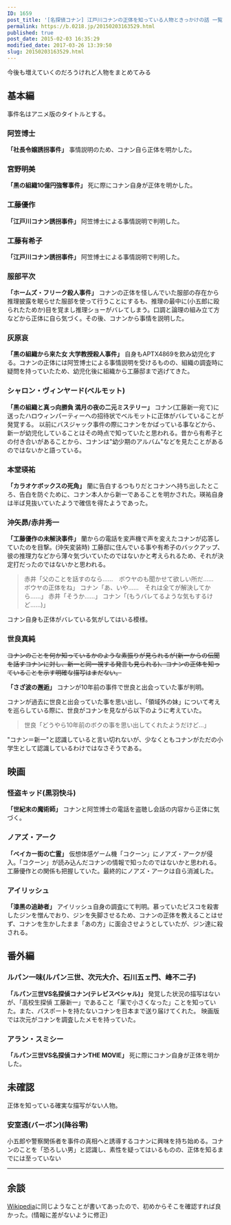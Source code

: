 ```yaml
---
ID: 1659
post_title: '[名探偵コナン] 江戸川コナンの正体を知っている人物ときっかけの話 一覧'
permalink: https://b.0218.jp/20150203163529.html
published: true
post_date: 2015-02-03 16:35:29
modified_date: 2017-03-26 13:39:50
slug: 20150203163529.html
---
```

今後も増えていくのだろうけれど人物をまとめてみる
<!--more-->

<h2>基本編</h2>

事件名はアニメ版のタイトルとする。

<h3>阿笠博士</h3>

<b>「社長令嬢誘拐事件」</b>
事情説明のため、コナン自ら正体を明かした。

<h3>宮野明美</h3>

<b>「黒の組織10億円強奪事件」</b>
死に際にコナン自身が正体を明かした。

<h3>工藤優作</h3>

<b>「江戸川コナン誘拐事件」</b>
阿笠博士による事情説明で判明した。

<h3>工藤有希子</h3>

<b>「江戸川コナン誘拐事件」</b>
阿笠博士による事情説明で判明した。

<h3>服部平次</h3>

<b>「ホームズ・フリーク殺人事件」</b>
コナンの正体を怪しんでいた服部の存在から推理披露を眠らせた服部を使って行うことにするも、推理の最中に(小五郎に殴られたためか)目を覚まし推理ショーがバレてしまう。口調と論理の組み立て方などから正体に自ら気づく。その後、コナンから事情を説明した。

<h3>灰原哀</h3>

<b>「黒の組織から来た女 大学教授殺人事件」</b>
自身もAPTX4869を飲み幼児化する。コナンの正体には阿笠博士による事情説明を受けるものの、組織の調査時に疑問を持っていたため、幼児化後に組織から工藤邸まで逃げてきた。

<h3>シャロン・ヴィンヤード(ベルモット)</h3>

<b>「黒の組織と真っ向勝負 満月の夜の二元ミステリー」</b>
コナン(工藤新一宛て)に送ったハロウィンパーティーへの招待状でベルモットに正体がバレていることが発覚する。
以前にバスジャック事件の際にコナンをかばっている事などから、新一が幼児化していることはその時点で知っていたと思われる。昔から有希子との付き合いがあることから、コナンは"幼少期のアルバム"などを見たことがあるのではないかと語っている。

<h3>本堂瑛祐</h3>

<b>「カラオケボックスの死角」</b>
蘭に告白するつもりだとコナンへ持ち出したところ、告白を防ぐために、コナン本人から新一であることを明かされた。瑛祐自身は半ば見抜いていたようで確信を得たようであった。

<h3>沖矢昴/赤井秀一</h3>

<b>「工藤優作の未解決事件」</b>
蘭からの電話を変声機で声を変えたコナンが応答していたのを目撃。(沖矢変装時)
工藤邸に住んでいる事や有希子のバックアップ、彼の推理力などから薄々気づいていたのではないかと考えられるため、それが決定打だったのではないかと思われる。

<blockquote>赤井「父のことを話すのなら……　ボウヤのも聞かせて欲しい所だ……　ボウヤの正体をね」
コナン「あ、いや……　それは全てが解決してから……」
赤井「そうか……」
コナン「(もうバレてるような気もするけど……)」
</blockquote>

コナン自身も正体がバレている気がしてはいる模様。

<h3>世良真純</h3>

<s>コナンのことを何か知っているかのような素振りが見られるが(新一からの伝聞を話すコナンに対し、新一と同一視する発言も見られる)、コナンの正体を知っていることを示す明確な描写はまだない。</s>

<strong>「さざ波の邂逅」</strong>
コナンが10年前の事件で世良と出会っていた事が判明。

コナンが過去に世良と出会っていた事を思い出し、「領域外の妹」について考えを巡らしている際に、世良がコナンを見ながら以下のように考えていた。

<blockquote>
  世良「どうやら10年前のボクの事を思い出してくれたようだけど…」
</blockquote>

"コナン＝新一"と認識していると言い切れないが、少なくともコナンがただの小学生として認識しているわけではなさそうである。

<h2>映画</h2>

<h3>怪盗キッド(黒羽快斗)</h3>

<b>「世紀末の魔術師」</b>
コナンと阿笠博士の電話を盗聴し会話の内容から正体に気づく。

<h3>ノアズ・アーク</h3>

<b>「ベイカー街の亡霊」</b>
仮想体感ゲーム機「コクーン」にノアズ・アークが侵入。「コクーン」が読み込んだコナンの情報で知ったのではないかと思われる。工藤優作との関係も把握していた。最終的にノアズ・アークは自ら消滅した。

<h3>アイリッシュ</h3>

<b>「漆黒の追跡者」</b>
アイリッシュ自身の調査にて判明。慕っていたピスコを殺害したジンを憎んでおり、ジンを失脚させるため、コナンの正体を教えることはせず、コナンを生かしたまま「あの方」に面会させようとしていたが、ジン達に殺される。

<h2>番外編</h2>

<h3>ルパン一味(ルパン三世、次元大介、石川五ェ門、峰不二子)</h3>

<b>「ルパン三世VS名探偵コナン(テレビスペシャル)」</b>
発覚した状況の描写はないが、「高校生探偵 工藤新一」であること「薬で小さくなった」ことを知っていた。また、パスポートを持たないコナンを日本まで送り届けてくれた。
映画版では次元がコナンを調査したメモを持っていた。

<h3>アラン・スミシー</h3>

<b>「ルパン三世VS名探偵コナンTHE MOVIE」</b>
死に際にコナン自身が正体を明かした。

<h2>未確認</h2>

正体を知っている確実な描写がない人物。

<h3>安室透(バーボン)(降谷零)</h3>

小五郎や警察関係者を事件の真相へと誘導するコナンに興味を持ち始める。コナンのことを「恐ろしい男」と認識し、素性を疑ってはいるものの、正体を知るまでには至っていない

<hr>

<h2>余談</h2>

<a href="http://ja.wikipedia.org/wiki/%E6%B1%9F%E6%88%B8%E5%B7%9D%E3%82%B3%E3%83%8A%E3%83%B3">Wikipedia</a>に同じようなことが書いてあったので、初めからそこを確認すれば良かった。(情報に差がないように修正)